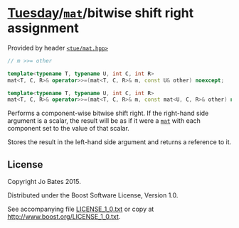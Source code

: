 [Tuesday](../../../README.md)/[`mat`](../../headers/mat.md)/bitwise shift right assignment
==========================================================================================
Provided by header [`<tue/mat.hpp>`](../../headers/mat.md)

```c++
// m >>= other

template<typename T, typename U, int C, int R>
mat<T, C, R>& operator>>=(mat<T, C, R>& m, const U& other) noexcept;

template<typename T, typename U, int C, int R>
mat<T, C, R>& operator>>=(mat<T, C, R>& m, const mat<U, C, R>& other) noexcept;
```

Performs a component-wise bitwise shift right. If the right-hand side argument
is a scalar, the result will be as if it were a [`mat`](../../headers/mat.md)
with each component set to the value of that scalar.

Stores the result in the left-hand side argument and returns a reference to it.

License
-------
Copyright Jo Bates 2015.

Distributed under the Boost Software License, Version 1.0.

See accompanying file [LICENSE_1_0.txt](../../../LICENSE_1_0.txt) or copy at
http://www.boost.org/LICENSE_1_0.txt.

